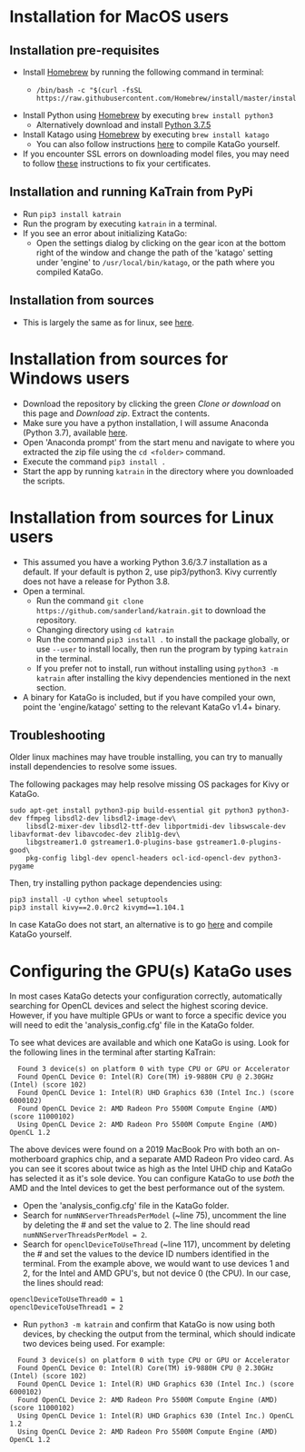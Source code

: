 
# Installation for MacOS users

## <a name="MacPrereq"></a>Installation pre-requisites
* Install [Homebrew](https://brew.sh) by running the following command in terminal:
  * ```
    /bin/bash -c "$(curl -fsSL https://raw.githubusercontent.com/Homebrew/install/master/install.sh)"
    ```
* Install Python using [Homebrew](https://brew.sh/) by executing `brew install python3`
    * Alternatively download and install [Python 3.7.5](https://www.python.org/downloads/release/python-375/)
* Install Katago using [Homebrew](https://brew.sh/) by executing `brew install katago`
    * You can also follow instructions [here](https://github.com/lightvector/KataGo) to compile KataGo yourself.
* If you encounter SSL errors on downloading model files, you may need to follow [these](https://stackoverflow.com/questions/52805115/certificate-verify-failed-unable-to-get-local-issuer-certificate) instructions to fix your certificates.

## Installation and running KaTrain from PyPi
* Run `pip3 install katrain`
* Run the program by executing `katrain` in a terminal.
* If you see an error about initializing KataGo:
  * Open the settings dialog by clicking on the gear icon at the bottom right of the window and change the path of the 'katago'
   setting under 'engine' to `/usr/local/bin/katago`, or the path where you compiled KataGo.

## Installation from sources
* This is largely the same as for linux, see [here](#LinuxSources).

# Installation from sources for Windows users
* Download the repository by clicking the green *Clone or download* on this page and *Download zip*. Extract the contents.
* Make sure you have a python installation, I will assume Anaconda (Python 3.7), available [here](https://www.anaconda.com/products/individual#download-section).
* Open 'Anaconda prompt' from the start menu and navigate to where you extracted the zip file using the `cd <folder>` command.
* Execute the command `pip3 install .`
* Start the app by running `katrain` in the directory where you downloaded the scripts. 

# <a name="LinuxSources"></a>Installation from sources for Linux users

* This assumed you have a working Python 3.6/3.7 installation as a default. If your default is python 2, use pip3/python3. 
  Kivy currently does not have a release for Python 3.8.
* Open a terminal.
    * Run the command `git clone https://github.com/sanderland/katrain.git` to download the repository.
    * Changing directory using `cd katrain`
    * Run the command `pip3 install .` to install the package globally, or use `--user` to install locally, then run the program by typing `katrain` in the terminal.
    * If you prefer not to install, run without installing using `python3 -m katrain` after installing the kivy dependencies mentioned in the next section.
* A binary for KataGo is included, but if you have compiled your own, point the 'engine/katago' setting to the relevant KataGo v1.4+ binary.

## Troubleshooting

Older linux machines may have trouble installing, you can try to manually install dependencies to resolve some issues.

The following packages may help resolve missing OS packages for Kivy or KataGo.
```
sudo apt-get install python3-pip build-essential git python3 python3-dev ffmpeg libsdl2-dev libsdl2-image-dev\
    libsdl2-mixer-dev libsdl2-ttf-dev libportmidi-dev libswscale-dev libavformat-dev libavcodec-dev zlib1g-dev\
    libgstreamer1.0 gstreamer1.0-plugins-base gstreamer1.0-plugins-good\
    pkg-config libgl-dev opencl-headers ocl-icd-opencl-dev python3-pygame
```
Then, try installing python package dependencies using:
```
pip3 install -U cython wheel setuptools
pip3 install kivy==2.0.0rc2 kivymd==1.104.1
```

In case KataGo does not start, an alternative is to go [here](https://github.com/lightvector/KataGo) and compile KataGo yourself.

# Configuring the GPU(s) KataGo uses

In most cases KataGo detects your configuration correctly, automatically searching for OpenCL devices and select the highest scoring device. 
However, if you have multiple GPUs or want to force a specific device you will need to edit the 'analysis_config.cfg' file in the KataGo folder.

To see what devices are available and which one KataGo is using. Look for the following lines in the terminal after starting KaTrain:
```
  Found 3 device(s) on platform 0 with type CPU or GPU or Accelerator
  Found OpenCL Device 0: Intel(R) Core(TM) i9-9880H CPU @ 2.30GHz (Intel) (score 102)
  Found OpenCL Device 1: Intel(R) UHD Graphics 630 (Intel Inc.) (score 6000102)
  Found OpenCL Device 2: AMD Radeon Pro 5500M Compute Engine (AMD) (score 11000102)
  Using OpenCL Device 2: AMD Radeon Pro 5500M Compute Engine (AMD) OpenCL 1.2
```

The above devices were found on a 2019 MacBook Pro with both an on-motherboard graphics chip, and a separate AMD Radeon Pro video card.
As you can see it scores about twice as high as the Intel UHD chip and KataGo has selected
 it as it's sole device. You can configure KataGo to use *both* the AMD and the Intel devices to get the best performance out of the system.

* Open the 'analysis_config.cfg' file in the KataGo folder.
* Search for `numNNServerThreadsPerModel` (~line 75), uncomment the line by deleting the # and set the value to 2. The line should read `numNNServerThreadsPerModel = 2`.
* Search for `openclDeviceToUseThread` (~line 117), uncomment by deleting the # and set the values to the device ID numbers identified in the terminal.
  From the example above, we would want to use devices 1 and 2, for the Intel and AMD GPU's, but not device 0 (the CPU). In our case, the lines should read:
```
openclDeviceToUseThread0 = 1
openclDeviceToUseThread1 = 2
```
* Run `python3 -m katrain` and confirm that KataGo is now using both devices, by 
 checking the output from the terminal, which should indicate two devices being used. For example:
```
  Found 3 device(s) on platform 0 with type CPU or GPU or Accelerator
  Found OpenCL Device 0: Intel(R) Core(TM) i9-9880H CPU @ 2.30GHz (Intel) (score 102)
  Found OpenCL Device 1: Intel(R) UHD Graphics 630 (Intel Inc.) (score 6000102)
  Found OpenCL Device 2: AMD Radeon Pro 5500M Compute Engine (AMD) (score 11000102)
  Using OpenCL Device 1: Intel(R) UHD Graphics 630 (Intel Inc.) OpenCL 1.2
  Using OpenCL Device 2: AMD Radeon Pro 5500M Compute Engine (AMD) OpenCL 1.2
```
